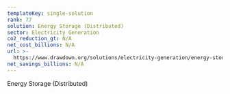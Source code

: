 ```yaml
---
templateKey: single-solution
rank: 77
solution: Energy Storage (Distributed)
sector: Electricity Generation
co2_reduction_gt: N/A
net_cost_billions: N/A
url: >-
  https://www.drawdown.org/solutions/electricity-generation/energy-storage-distributed
net_savings_billions: N/A
---
```


Energy Storage (Distributed)